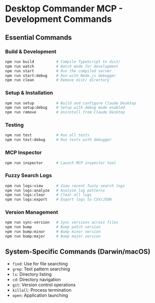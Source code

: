 # Desktop Commander MCP - Development Commands

## Essential Commands

### Build & Development
```bash
npm run build          # Compile TypeScript to dist/
npm run watch          # Watch mode for development
npm run start          # Run the compiled server
npm run start:debug    # Run with Node.js debugger
npm run clean          # Remove dist/ directory
```

### Setup & Installation
```bash
npm run setup          # Build and configure Claude Desktop
npm run setup:debug    # Setup with debug mode enabled
npm run remove         # Uninstall from Claude Desktop
```

### Testing
```bash
npm run test           # Run all tests
npm run test:debug     # Run tests with debugger
```

### MCP Inspector
```bash
npm run inspector      # Launch MCP inspector tool
```

### Fuzzy Search Logs
```bash
npm run logs:view      # View recent fuzzy search logs
npm run logs:analyze   # Analyze log patterns
npm run logs:clear     # Clear all logs
npm run logs:export    # Export logs to CSV/JSON
```

### Version Management
```bash
npm run sync-version   # Sync versions across files
npm run bump           # Bump patch version
npm run bump:minor     # Bump minor version
npm run bump:major     # Bump major version
```

## System-Specific Commands (Darwin/macOS)
- `find`: Use for file searching
- `grep`: Text pattern searching
- `ls`: Directory listing
- `cd`: Directory navigation
- `git`: Version control operations
- `killall`: Process termination
- `open`: Application launching
